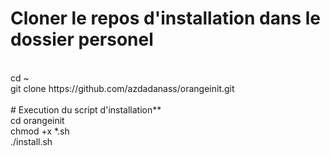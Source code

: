 # Cloner le repos d'installation dans le dossier personel
<br>
cd ~
<br>
git clone https://github.com/azdadanass/orangeinit.git
<br>
<br>
# Execution du script d'installation**
<br>
cd orangeinit
<br>
chmod +x *.sh
<br>
./install.sh